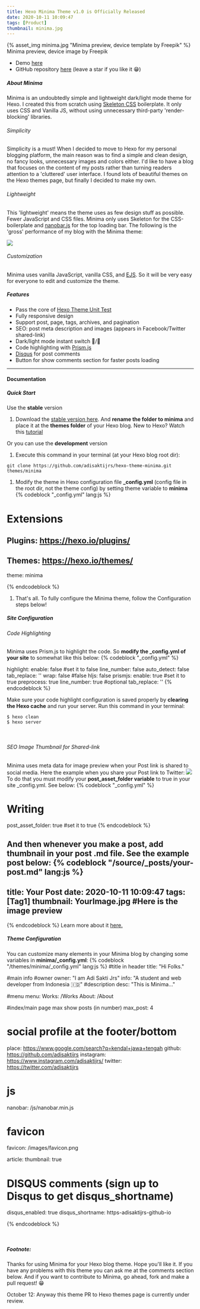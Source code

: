 ```yaml
---
title: Hexo Minima Theme v1.0 is Officially Released
date: 2020-10-11 10:09:47
tags: [Product]
thumbnail: minima.jpg
---
```

{% asset_img minima.jpg "Minima preview, device template by Freepik" %}
Minima preview, device image by Freepik

- Demo [here](https://adisaktijrs.github.io/minima)
- GitHub repository [here](https://github.com/adisaktijrs/hexo-theme-minima) (leave a star if you like it 😁)

##### About Minima
Minima is an undoubtedly simple and lightweight dark/light mode theme for Hexo. I created this from scratch using [Skeleton CSS](http://getskeleton.com/) boilerplate. It only uses CSS and Vanilla JS, without using unnecessary third-party 'render-blocking' libraries.

###### Simplicity
Simplicity is a must! When I decided to move to Hexo for my personal blogging platform, the main reason was to find a simple and clean design, no fancy looks, unnecessary images and colors either. I'd like to have a blog that focuses on the content of my posts rather than turning readers attention to a 'cluttered' user interface. I found lots of beautiful themes on the Hexo themes page, but finally I decided to make my own.

###### Lightweight
This 'lightweight' means the theme uses as few design stuff as possible. Fewer JavaScript and CSS files. Minima only uses Skeleton for the CSS-boilerplate and [nanobar.js](https://nanobar.jacoborus.codes/) for the top loading bar. The following is the 'gross' performance of my blog with the Minima theme:

![](Screenshot.png)

###### Customization
Minima uses vanilla JavaScript, vanilla CSS, and [EJS](https://ejs.co/). So it will be very easy for everyone to edit and customize the theme.

##### Features
- Pass the core of [Hexo Theme Unit Test](https://github.com/hexojs/hexo-theme-unit-test)
- Fully responsive design
- Support post, page, tags, archives, and pagination
- SEO: post meta description and images (appears in Facebook/Twitter shared-link)
- Dark/light mode instant switch 🌚/🌝
- Code highlighting with [Prism.js](https://prismjs.com/)
- [Disqus](https://disqus.com/) for post comments
- Button for show comments section for faster posts loading
***
#### Documentation
##### Quick Start
Use the **stable** version
1. Download the [stable version here](https://github.com/adisaktijrs/hexo-theme-minima/archive/v1.0.zip). And **rename the folder to minima** and place it at the **themes folder** of your Hexo blog. New to Hexo? Watch this [tutorial](https://www.youtube.com/watch?v=A-muxF_6plc)

Or you can use the **development** version&nbsp;
1. Execute this command in your terminal (at your Hexo blog root dir):
```
git clone https://github.com/adisaktijrs/hexo-theme-minima.git themes/minima
```
1. Modify the theme in Hexo configuration file **_config.yml** (config file in the root dir, not the theme config) by setting theme variable to **minima**
{% codeblock "_config.yml" lang:js %}

# Extensions
## Plugins: https://hexo.io/plugins/
## Themes: https://hexo.io/themes/
theme: minima

{% endcodeblock %}
1. That's all. To fully configure the Minima theme, follow the Configuration steps below!

##### Site Configuration
###### Code Highlighting
Minima uses Prism.js to highlight the code. So **modify the _config.yml of your site** to somewhat like this below:
{% codeblock "_config.yml" %}

highlight:
  enable: false #set it to false
  line_number: false
  auto_detect: false
  tab_replace: ''
  wrap: false #false
  hljs: false
prismjs:
  enable: true #set it to true
  preprocess: true
  line_number: true #optional
  tab_replace: ''
{% endcodeblock %}

Make sure your code highlight configuration is saved properly by **clearing the Hexo cache** and run your server. Run this command in your terminal:

```
$ hexo clean
$ hexo server
```
&nbsp;
###### SEO Image Thumbnail for Shared-link
Minima uses meta data for image preview when your Post link is shared to social media. Here the example when you share your Post link to Twitter:
![](Screenshot2.png)
To do that you must modify your **post_asset_folder variable** to true in your site _config.yml. See below:
{% codeblock "_config.yml" %}
# Writing

post_asset_folder: true #set it to true
{% endcodeblock %}

And then whenever you make a post, **add thumbnail** in your post .md file. See the example post below:
{% codeblock "/source/_posts/your-post.md" lang:js %}
---
title: Your Post
date: 2020-10-11 10:09:47
tags: [Tag1]
thumbnail: YourImage.jpg #Here is the image preview
---
{% endcodeblock %}
Learn more about it [here.](https://hexo.io/docs/asset-folders.html)
&nbsp;

##### Theme Configuration
You can customize many elements in your Minima blog by changing some variables in **minima/_config.yml**:
{% codeblock "/themes/minima/_config.yml" lang:js %}
#title in header
title: "Hi Folks."

#main info
#owner
owner: "I am Adi Sakti Jrs"
info: "A student and web developer from Indonesia 🇮🇩"
#description
desc: "This is Minima..."

#menu
menu:
  Works: /Works
  About: /About

#index/main page max show posts (in number)
max_post: 4

# social profile at the footer/bottom
place: https://www.google.com/search?q=kendal+jawa+tengah
github: https://github.com/adisaktijrs
instagram: https://www.instagram.com/adisaktijrs/
twitter: https://twitter.com/adisaktijrs

# js
nanobar: /js/nanobar.min.js

# favicon
favicon: /images/favicon.png

article:
  thumbnail: true

# DISQUS comments (sign up to Disqus to get disqus_shortname)
disqus_enabled: true
disqus_shortname: https-adisaktijrs-github-io

{% endcodeblock %}

&nbsp;
##### Footnote:
Thanks for using Minima for your Hexo blog theme. Hope you'll like it. If you have any problems with this theme you can ask me at the comments section below. And if you want to contribute to Minima, go ahead, fork and make a pull request! 😁

October 12: Anyway this theme PR to Hexo themes page is currently under review.
